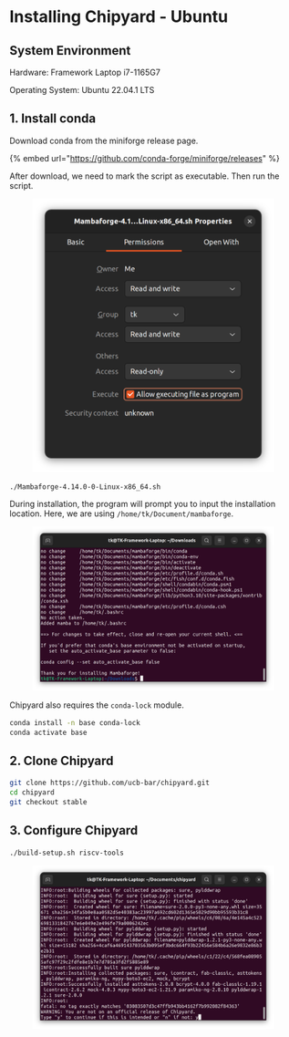 # Installing Chipyard - Ubuntu

## System Environment

Hardware: Framework Laptop i7-1165G7

Operating System: Ubuntu 22.04.1 LTS





## 1. Install conda

Download conda from the miniforge release page.

{% embed url="https://github.com/conda-forge/miniforge/releases" %}

After download, we need to mark the script as executable. Then run the script.

<figure><img src="../.gitbook/assets/image (96) (1).png" alt=""><figcaption></figcaption></figure>

```bash
./Mambaforge-4.14.0-0-Linux-x86_64.sh 
```



During installation, the program will prompt you to input the installation location. Here, we are using `/home/tk/Document/mambaforge`.&#x20;

<figure><img src="../.gitbook/assets/image (4) (3) (1).png" alt=""><figcaption></figcaption></figure>

Chipyard also requires the `conda-lock` module.

```bash
conda install -n base conda-lock
conda activate base
```



## 2. Clone Chipyard

```bash
git clone https://github.com/ucb-bar/chipyard.git
cd chipyard
git checkout stable
```



## 3. Configure Chipyard

```bash
./build-setup.sh riscv-tools
```

<figure><img src="../.gitbook/assets/image (3) (2) (1).png" alt=""><figcaption></figcaption></figure>







